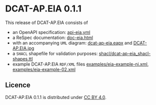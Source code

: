 # DCAT-AP.EIA 0.1.1

This release of DCAT-AP.EIA consists of
- an OpenAPI specification: [api-eia.yml](api-eia.yml)
- a ReSpec documentation: [doc-eia.html](doc-eia.html)
- with an accompanying `UML` diagram: [dcat-ap-eia.eapx](dcat-ap-eia.eapx) and [DCAT-AP.EIA.jpg](DCAT-AP.EIA.jpg)
- a `SHACL` shapefile for validation purposes: [shacl/dcat-ap-eia_shacl-shapes.ttl](shacl/dcat-ap-eia_shacl-shapes.ttl)
- example DCAT-AP.EIA `RDF/XML` files [examples/eia-example-ni.xml](examples/eia-example-ni.xml), [examples/eia-example-02.xml](examples/eia-example-02.xml)

## Licence

DCAT-AP.EIA 0.1.1 is distributed under [CC BY 4.0](https://creativecommons.org/licenses/by/4.0/).

